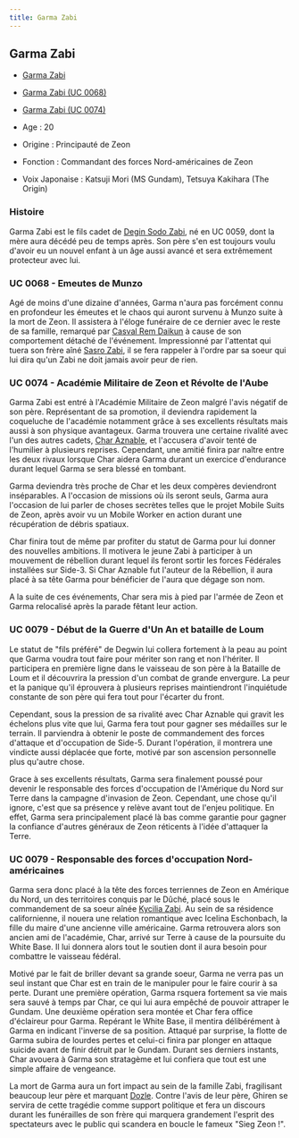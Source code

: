 ```yaml
---
title: Garma Zabi
---
```



Garma Zabi
----------





* [Garma Zabi](javascript:change_image_m('images/stories/saga/msgundam/persos/garma-zabi.png');)
* [Garma Zabi (UC 0068)](javascript:change_image_m('images/stories/saga/origin/persos/garma-zabi-uc-0068.png');)
* [Garma Zabi (UC 0074)](javascript:change_image_m('images/stories/saga/origin/persos/garma-zabi.png');)




* Age : 20
* Origine : Principauté de Zeon
* Fonction : Commandant des forces Nord-américaines de Zeon
* Voix Japonaise : Katsuji Mori (MS Gundam), Tetsuya Kakihara (The Origin)


### Histoire


Garma Zabi est le fils cadet de [Degin Sodo Zabi](uc/mobile-suit-gundam/degin-sodo-zabi.html), né en UC 0059, dont la mère aura décédé peu de temps après. Son père s'en est toujours voulu d'avoir eu un nouvel enfant à un âge aussi avancé et sera extrêmement protecteur avec lui. 


### UC 0068 - Emeutes de Munzo


Agé de moins d'une dizaine d'années, Garma n'aura pas forcément connu en profondeur les émeutes et le chaos qui auront survenu à Munzo suite à la mort de Zeon. Il assistera à l'éloge funéraire de ce dernier avec le reste de sa famille, remarqué par [Casval Rem Daikun](uc/gundam-the-origin-anime/casval-rem-daikun.html) à cause de son comportement détaché de l'événement. Impressionné par l'attentat qui tuera son frère aîné [Sasro Zabi](uc/gundam-the-origin-anime/sasuro-zabi.html), il se fera rappeler à l'ordre par sa soeur qui lui dira qu'un Zabi ne doit jamais avoir peur de rien. 


### UC 0074 - Académie Militaire de Zeon et Révolte de l'Aube


Garma Zabi est entré à l'Académie Militaire de Zeon malgré l'avis négatif de son père. Représentant de sa promotion, il deviendra rapidement la coqueluche de l'académie notamment grâce à ses excellents résultats mais aussi à son physique avantageux. Garma trouvera une certaine rivalité avec l'un des autres cadets, [Char Aznable](uc/gundam-the-origin-anime/char-aznable-uc-0078.html), et l'accusera d'avoir tenté de l'humilier à plusieurs reprises. Cependant, une amitié finira par naître entre les deux rivaux lorsque Char aidera Garma durant un exercice d'endurance durant lequel Garma se sera blessé en tombant. 


Garma deviendra très proche de Char et les deux compères deviendront inséparables. A l'occasion de missions où ils seront seuls, Garma aura l'occasion de lui parler de choses secrètes telles que le projet Mobile Suits de Zeon, après avoir vu un Mobile Worker en action durant une récupération de débris spatiaux. 


Char finira tout de même par profiter du statut de Garma pour lui donner des nouvelles ambitions. Il motivera le jeune Zabi à participer à un mouvement de rébellion durant lequel ils feront sortir les forces Fédérales installées sur Side-3. Si Char Aznable fut l'auteur de la Rébellion, il aura placé à sa tête Garma pour bénéficier de l'aura que dégage son nom. 


A la suite de ces événements, Char sera mis à pied par l'armée de Zeon et Garma relocalisé après la parade fêtant leur action. 


### UC 0079 - Début de la Guerre d'Un An et bataille de Loum


Le statut de "fils préféré" de Degwin lui collera fortement à la peau au point que Garma voudra tout faire pour mériter son rang et non l'hériter. Il participera en première ligne dans le vaisseau de son père à la Bataille de Loum et il découvrira la pression d'un combat de grande envergure. La peur et la panique qu'il éprouvera à plusieurs reprises maintiendront l'inquiétude constante de son père qui fera tout pour l'écarter du front. 


Cependant, sous la pression de sa rivalité avec Char Aznable qui gravit les échelons plus vite que lui, Garma fera tout pour gagner ses médailles sur le terrain. Il parviendra à obtenir le poste de commandement des forces d'attaque et d'occupation de Side-5. Durant l'opération, il montrera une vindicte aussi déplacée que forte, motivé par son ascension personnelle plus qu'autre chose. 


Grace à ses excellents résultats, Garma sera finalement poussé pour devenir le responsable des forces d'occupation de l'Amérique du Nord sur Terre dans la campagne d'invasion de Zeon. Cependant, une chose qu'il ignore, c'est que sa présence y relève avant tout de l'enjeu politique. En effet, Garma sera principalement placé là bas comme garantie pour gagner la confiance d'autres généraux de Zeon réticents à l'idée d'attaquer la Terre. 


### UC 0079 - Responsable des forces d'occupation Nord-américaines


Garma sera donc placé à la tête des forces terriennes de Zeon en Amérique du Nord, un des territoires conquis par le Dûché, placé sous le commandement de sa soeur aînée [Kycilia Zabi](uc/mobile-suit-gundam/kycillia-zabi.html). Au sein de sa résidence californienne, il nouera une relation romantique avec Icelina Eschonbach, la fille du maire d'une ancienne ville américaine. Garma retrouvera alors son ancien ami de l'académie, Char, arrivé sur Terre à cause de la poursuite du White Base. Il lui donnera alors tout le soutien dont il aura besoin pour combattre le vaisseau fédéral. 


Motivé par le fait de briller devant sa grande soeur, Garma ne verra pas un seul instant que Char est en train de le manipuler pour le faire courir à sa perte. Durant une première opération, Garma rsquera fortement sa vie mais sera sauvé à temps par Char, ce qui lui aura empêché de pouvoir attraper le Gundam. Une deuxième opération sera montée et Char fera office d'éclaireur pour Garma. Repérant le White Base, il mentira délibérément à Garma en indicant l'inverse de sa position. Attaqué par surprise, la flotte de Garma subira de lourdes pertes et celui-ci finira par plonger en attaque suicide avant de finir détruit par le Gundam. Durant ses derniers instants, Char avouera à Garma son stratagème et lui confiera que tout est une simple affaire de vengeance. 


La mort de Garma aura un fort impact au sein de la famille Zabi, fragilisant beaucoup leur père et marquant [Dozle](uc/mobile-suit-gundam/dozzle-zabi.html). Contre l'avis de leur père, Ghiren se servira de cette tragédie comme support politique et fera un discours durant les funérailles de son frère qui marquera grandement l'esprit des spectateurs avec le public qui scandera en boucle le fameux "Sieg Zeon !". 



